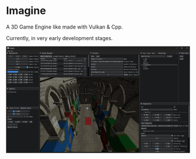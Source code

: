 # Imagine

A 3D Game Engine like made with Vulkan & Cpp.

Currently, in very early development stages.

![Imagine_2025-07-14_110500.png](ReadMe/Imagine_2025-07-14_110500.png)
